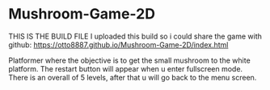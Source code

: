 # Mushroom-Game-2D
THIS IS THE BUILD FILE
I uploaded this build so i could share the game with github:  https://otto8887.github.io/Mushroom-Game-2D/index.html

Platformer where the objective is to get the small mushroom to the white platform.
The restart button will appear when u enter fullscreen mode.
There is an overall of 5 levels, after that u will go back to the menu screen.
